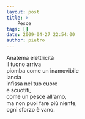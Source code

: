 ```yaml
---
layout: post
title: >
    Pesce
tags: []
date: 2009-04-27 22:54:00
author: pietro
---
```

Anatema elettricità<br/>il tuono arriva<br/>piomba come un inamovibile<br/>lancia<br/>infissa nel tuo cuore<br/>e scuotiti,<br/>come un pesce all'amo,<br/>ma non puoi fare più niente,<br/>ogni sforzo è vano.

